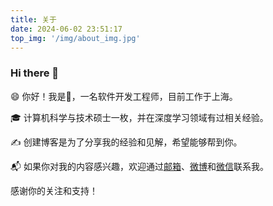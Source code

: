 ```yaml
---
title: 关于
date: 2024-06-02 23:51:17
top_img: '/img/about_img.jpg'
---
```

### Hi there 👋

😄 你好！我是🌰，一名软件开发工程师，目前工作于上海。

🎓 计算机科学与技术硕士一枚，并在深度学习领域有过相关经验。

✍ 创建博客是为了分享我的经验和见解，希望能够帮到你。

📬 如果你对我的内容感兴趣，欢迎通过[邮箱](mailto:li1928631@163.com)、[微博](https://weibo.com/u/5026534538)和[微信](/img/li192863.jpg)联系我。

感谢你的关注和支持！
